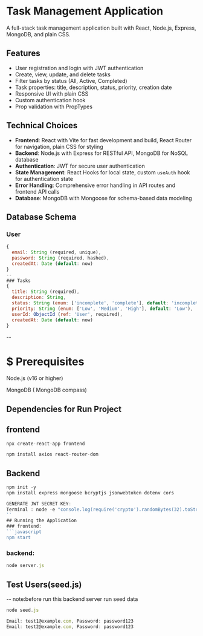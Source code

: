 # Task Management Application

A full-stack task management application built with React, Node.js, Express, MongoDB, and plain CSS.

## Features
- User registration and login with JWT authentication
- Create, view, update, and delete tasks
- Filter tasks by status (All, Active, Completed)
- Task properties: title, description, status, priority, creation date
- Responsive UI with plain CSS
- Custom authentication hook
- Prop validation with PropTypes

## Technical Choices
- **Frontend**: React with Vite for fast development and build, React Router for navigation, plain CSS for styling
- **Backend**: Node.js with Express for RESTful API, MongoDB for NoSQL database
- **Authentication**: JWT for secure user authentication
- **State Management**: React Hooks for local state, custom `useAuth` hook for authentication state
- **Error Handling**: Comprehensive error handling in API routes and frontend API calls
- **Database**: MongoDB with Mongoose for schema-based data modeling

## Database Schema
### User
```javascript
{
  email: String (required, unique),
  password: String (required, hashed),
  createdAt: Date (default: now)
}
--
### Tasks
{
  title: String (required),
  description: String,
  status: String (enum: ['incomplete', 'complete'], default: 'incomplete'),
  priority: String (enum: ['Low', 'Medium', 'High'], default: 'Low'),
  userId: ObjectId (ref: 'User', required),
  createdAt: Date (default: now)
}
```
--
# $ Prerequisites
Node.js (v16 or higher)

MongoDB ( MongoDB compass)

## Dependencies for Run Project
## frontend
```javascript
npx create-react-app frontend

npm install axios react-router-dom
```
## Backend
```javascript
npm init -y
npm install express mongoose bcryptjs jsonwebtoken dotenv cors

GENERATE JWT SECRET KEY:
Terminal : node -e "console.log(require('crypto').randomBytes(32).toString('hex'))"**
``
## Running the Application
### frontend:
```javascript
npm start
```
### backend: 
```javascript
node server.js
```
## Test Users(seed.js)
--
note:before run this backend server run seed data
```javascript
node seed.js
```

```javascript
Email: test1@example.com, Password: password123
Email: test2@example.com, Password: password123
```


